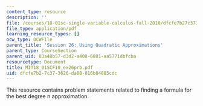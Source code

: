 ```yaml
---
content_type: resource
description: ''
file: /courses/18-01sc-single-variable-calculus-fall-2010/dfcfe7b27c373626da08816b84885cdc_MIT18_01SCF10_ex26prb.pdf
file_type: application/pdf
learning_resource_types: []
ocw_type: OCWFile
parent_title: 'Session 26: Using Quadratic Approximations'
parent_type: CourseSection
parent_uid: 83a48b57-d3d2-a408-6881-aa5771dbfcba
resourcetype: Document
title: MIT18_01SCF10_ex26prb.pdf
uid: dfcfe7b2-7c37-3626-da08-816b84885cdc
---
```

This resource contains problem statements related to finding a formula for the best degree n approximation.

